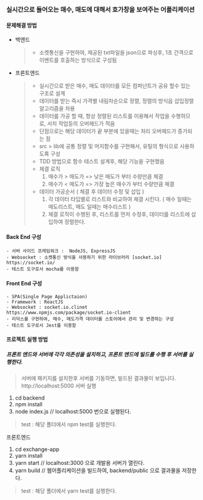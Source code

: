 ### 실시간으로 들어오는 매수, 매도에 대해서 호가창을 보여주는 어플리케이션

#### 문제해결 방법
  - 백엔드
     > - 소켓통신을 구현하여, 제공된 txt파일을 json으로 파싱후, 1초 간격으로 이벤트를 호출하는 방식으로 구성됨
  
  - 프론트엔드
     > - 실시간으로 받은 매수, 매도 데이터를 모든 컴퍼넌트가 공유 할수 있는 구조로 설계
     > - 데이터를 받는 즉시 가격별 내림차순으로 정렬, 정렬의 방식읍 삽입정렬 알고리즘을 차용
     > - 데이터를 가공 할 때, 항상 정렬된 리스트를 이용해서 작업을 수행하므로, 서치 작업등의 오버헤드가 적음
     > - 단점으로는 해당 데이터가 끝 부분에 있을때는 처리 오버헤드가 증가되는 점
     > - src > lib에 공통 정렬 및 머지함수를 구현해서, 유틸의 형식으로 사용하도록 구성
     > - TDD 방법으로 함수 테스트 설계후, 해당 기능을 구현했음
     > - 체결 로직
     >    1. 매수가 > 매도가 => 낮은 매도가 부터 수량만큼 체결
     >    2. 매수가 < 매도가 => 가장 높은 매수가 부터 수량만큼 체결
     > - 데이터 가공순서 ( 체결 후 데이터 수정 및 삽입 )
     >   1. 각 데이터 타입별로 리스트와 비교하여 체결 시킨다. ( 매수 일때는 매도리스트, 매도 일때는 매수리스트 )
     >   2. 체결 로직이 수행된 후, 리스트를 먼저 수정후, 데이터를 리스트에 삽입하여 정렬한다.

#### Back End 구성
    - 서버 사이드 프레임워크 :  NodeJS, ExpressJS
    - Websocket : 소켓통신 방식을 사용하기 위한 라이브러리 [socket.io] https://socket.io/
    - 테스트 도구로서 mocha를 이용함

#### Front End 구성
    - SPA(Single Page Applictaion)
    - Framework : ReactJS
    - Websocket : socket.io.clinet https://www.npmjs.com/package/socket.io-client
    - 리덕스를 구현하여, 매수, 매도가격 데이터를 스토어에서 관리 및 변경하는 구성
    - 테스트 도구로서 Jest를 이용함

#### 프로젝트 실행 방법

##### 프론트 엔드와 서버에 각각 의존성을 설치하고, 프론트 엔드에 빌드를 수행 후 서버를 실행한다.
> 서버에 패키지를 설치한후 서버를 기동하면, 빌드된 결과물이 보입니다. http://localhost:5000
서버 실행
  1. cd backend
  2. npm install
  3. node index.js // localhost:5000 번으로 실행된다.

> test : 해당 폴더에서 npm test를 실행한다.

프론트엔드
  1. cd exchange-app
  2. yarn install
  3. yarn start // localhost:3000 으로 개발용 서버가 열린다.
  4. yarn build // 웹어플리케이션을 빌드하여, backend/public 으로 결과물을 저장한다.

> test : 해당 폴더에서 yarn test를 실행한다.